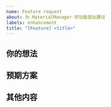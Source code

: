 ```yaml
---
name: Feature request
about: 为 MaterialManager 的功能提出建议
labels: enhancement
title: "[Feature] <title>"
---
```


<!--请注意：请注意：不规范的问题会被部署的 issue bot 自动关闭。-->

## 你的想法

<!-- 提出你认为好的功能或者建议， 当然，加上你想法的背景（理由、原因）也是很不错的哟-->

## 预期方案

<!-- 描述为了实现这个目标需要 MaterialManager 添加的 feature -->

## 其他内容

<!-- 如相关 issue 或 PR 的引用等信息 -->
